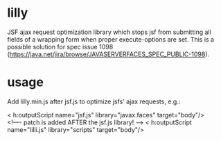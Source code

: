 # lilly
JSF ajax request optimization library which stops jsf from submitting all fields of a wrapping form when proper execute-options are set.
This is a possible solution for spec issue 1098 (https://java.net/jira/browse/JAVASERVERFACES_SPEC_PUBLIC-1098).


# usage
Add lilly.min.js after jsf.js to optimize jsfs' ajax requests, e.g.:

< h:outputScript name="jsf.js" library="javax.faces" target="body"/>  
<!—- patch is added AFTER the jsf.js library! -->
< h:outputScript name="lilli.js" library="scripts" target="body"/> 
